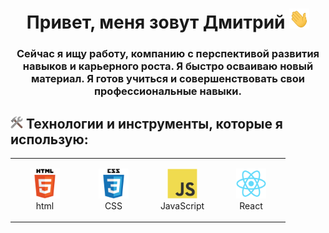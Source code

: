 <h1 align="center">Привет, меня зовут Дмитрий
<img src="https://raw.githubusercontent.com/Lerts007/Lerts007/main/img/Hi.gif" style = "width: 32px; height: 32px;"/></h1>
<h3 align="center">Сейчас я ищу работу, компанию с перспективой развития навыков и карьерного роста. Я быстро осваиваю новый материал. Я готов учиться и совершенствовать свои профессиональные навыки. </h3>

<h2 align="left" dir="auto">
<img src = "https://raw.githubusercontent.com/Lerts007/Lerts007/main/img/tool.png" style = "width: 20px; height: 20px; "/> Технологии и инструменты, которые я использую:</h2>

  <table>
    <tbody>
      <tr>
        <td align = "center" width = "96" height="96">
          <img src = "https://raw.githubusercontent.com/devicons/devicon/master/icons/html5/html5-original-wordmark.svg" width="48" height="48" alt="html"/>
          </br>
          html
        </td>
        <td align = "center" width = "96" height="96">
          <img src = "https://raw.githubusercontent.com/devicons/devicon/master/icons/css3/css3-original-wordmark.svg" width="48" height="48" alt="html"/>
          </br>
          CSS
        </td>
        <td align = "center" width = "96" height="96">
          <img src = "https://raw.githubusercontent.com/devicons/devicon/1119b9f84c0290e0f0b38982099a2bd027a48bf1/icons/javascript/javascript-original.svg" width="48" height="48" alt="html"/>
          </br>
          JavaScript
        </td>
        <td align = "center" width = "96" height="96">
          <img src = "https://raw.githubusercontent.com/devicons/devicon/master/icons/react/react-original.svg" width="48" height="48" alt="html"/>
          </br>
          React
        </td>
      </tr>
    </tbody>
  </table>
